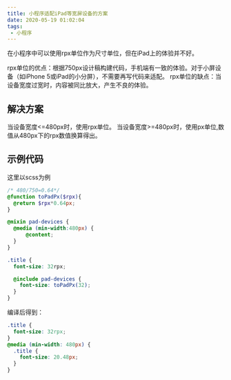 ```yaml
---
title: 小程序适配iPad等宽屏设备的方案
date: 2020-05-19 01:02:04
tags:
 - 小程序
---
```


在小程序中可以使用rpx单位作为尺寸单位，但在iPad上的体验并不好。

<!--more-->
rpx单位的优点：根据750px设计稿构建代码，手机端有一致的体验。对于小屏设备（如iPhone 5或iPad的小分屏），不需要再写代码来适配。
rpx单位的缺点：当设备宽度过宽时，内容被同比放大，产生不良的体验。

## 解决方案

当设备宽度<=480px时，使用rpx单位。
当设备宽度>=480px时，使用px单位,数值从480px下的rpx数值换算得出。

## 示例代码

这里以scss为例

```scss
/* 480/750=0.64*/
@function toPadPx($rpx){
  @return $rpx*0.64px;
}

@mixin pad-devices {
  @media (min-width:480px) {
      @content;
  }
}

.title {
  font-size: 32rpx;

  @include pad-devices {
    font-size: toPadPx(32);
  }
}

```

编译后得到：

```css
.title {
  font-size: 32rpx;
}
@media (min-width: 480px) {
  .title {
    font-size: 20.48px;
  }
}
```
